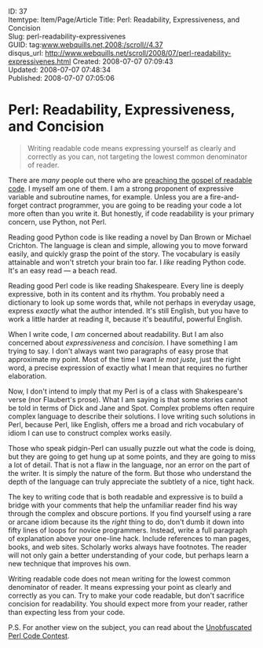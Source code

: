 ID: 37  
Itemtype: Item/Page/Article
Title: Perl: Readability, Expressiveness, and Concision  
Slug: perl-readability-expressivenes  
GUID: tag:www.webquills.net,2008:/scroll//4.37  
disqus_url: http://www.webquills.net/scroll/2008/07/perl-readability-expressivenes.html
Created: 2008-07-07 07:09:43  
Updated: 2008-07-07 07:48:34  
Published: 2008-07-07 07:05:06     


# Perl: Readability, Expressiveness, and Concision
<blockquote class="thesis">Writing readable code means expressing yourself as clearly and correctly as you can, not targeting the lowest common denominator of reader.</blockquote>

There are *many* people out there who are [preaching the gospel of readable code][1]. I myself am one of them. I am a strong proponent of expressive variable and subroutine names, for example. Unless you are a fire-and-forget contract programmer, you are going to be reading your code a lot more often than you write it. But honestly, if code readability is your primary concern, use Python, not Perl.

Reading good Python code is like reading a novel by Dan Brown or Michael Crichton. The language is clean and simple, allowing you to move forward easily, and quickly grasp the point of the story. The vocabulary is easily attainable and won't stretch your brain too far. I *like* reading Python code. It's an easy read &mdash; a beach read.

Reading good Perl code is like reading Shakespeare. Every line is deeply expressive, both in its content and its rhythm. You probably need a dictionary to look up some words that, while not perhaps in everyday usage, express *exactly* what the author intended. It's still English, but you have to work a little harder at reading it, because it's beautiful, powerful English. 

When I write code, I *am* concerned about readability. But I am also concerned about *expressiveness* and *concision*. I have something I am trying to say. I don't always want two paragraphs of easy prose that approximate my point. Most of the time I want *le mot juste*, just the right word, a precise expression of exactly what I mean that requires no further elaboration. 

Now, I don't intend to imply that my Perl is of a class with Shakespeare's verse (nor Flaubert's prose). What I am saying is that some stories cannot be told in terms of Dick and Jane and Spot. Complex problems often require complex language to describe their solutions. I love writing such solutions in Perl, because Perl, like English, offers me a broad and rich vocabulary of idiom I can use to construct complex works easily. 

Those who speak pidgin-Perl can usually puzzle out what the code is doing, but they are going to get hung up at some points, and they are going to miss a lot of detail. That is not a flaw in the language, nor an error on the part of the writer. It is simply the nature of the form. But those who understand the depth of the language can truly appreciate the subtlety of a nice, tight hack. 

The key to writing code that is both readable and expressive is to build a bridge with your comments that help the unfamiliar reader find his way through the complex and obscure portions. If you find yourself using a rare or arcane idiom because its the *right* thing to do, don't dumb it down into fifty lines of loops for novice programmers. Instead, write a full paragraph of explanation above your one-line hack. Include references to man pages, books, and web sites. Scholarly works always have footnotes. The reader will not only gain a better understanding of your code, but perhaps learn a new technique that improves his own.

Writing readable code does not mean writing for the lowest common denominator of reader. It means expressing your point as clearly and correctly as you can. Try to make your code readable, but don't sacrifice concision for readability. You should expect more from your reader, rather than expecting less from your code.

P.S. For another view on the subject, you can read about the [Unobfuscated Perl Code Contest][2].

[1]: http://use.perl.org/~Phred/journal/36799
[2]: http://humorix.org/articles/2000/09/unobfuscated/




